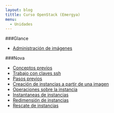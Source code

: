 ```yaml
---
layout: blog
tittle: Curso OpenStack (Emergya)
menu:
  - Unidades
---
```


###Glance

* [Administración de imágenes](imagenes)

###Nova

* [Conceptos previos](conceptos_previos)
* [Trabajo con claves ssh](claves_ssh)
* [Pasos previos](previos)
* [Creación de instancias a partir de una imagen](instancias1)
* [Operaciones sobre la instancia](operaciones)
* [Instantaneas de instancias](instantaneas)
* [Redimensión de instancias](redimension)
* [Rescate de instancias](rescate)
